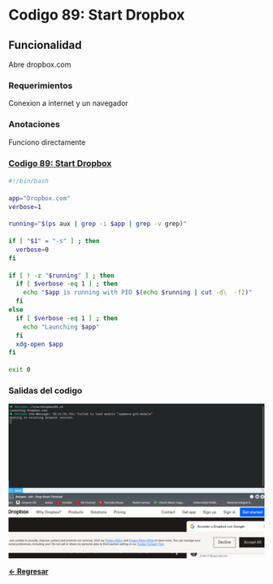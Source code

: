 # Codigo 89: Start Dropbox

## Funcionalidad
Abre dropbox.com

### **Requerimientos**
Conexion a internet y un navegador

### **Anotaciones**
Funciono directamente

### **[Codigo 89: Start Dropbox](startDropbox89.sh)**

```bash
#!/bin/bash

app="Dropbox.com"
verbose=1

running="$(ps aux | grep -i $app | grep -v grep)"

if [ "$1" = "-s" ] ; then
  verbose=0
fi

if [ ! -z "$running" ] ; then
  if [ $verbose -eq 1 ] ; then
    echo "$app is running with PID $(echo $running | cut -d\  -f2)"
  fi
else
  if [ $verbose -eq 1 ] ; then
    echo "Launching $app"
  fi
  xdg-open $app
fi

exit 0
```

### **Salidas del codigo**

![Salida.png](Salida.png)

**[<- Regresar](../README.md)**